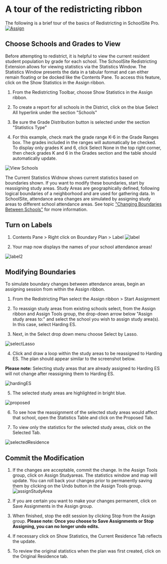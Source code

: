 # A tour of the redistricting ribbon
The following is a brief tour of the basics of Redistricting in SchoolSite Pro. 
[![Assign](..\images\Assign.png)](https://ssphelp.mgt.us/images/Assign.png)

## Choose Schools and Grades to View
Before attempting to redistrict, it is helpful to view the current resident student population by grade for each school. The SchoolSite Redistricting Extension allows for viewing statistics via the Statistics Window.  The Statistics Window presents the data in a tabular format and can either remain floating or be docked like the Contents Pane. To access this feature, click on the Show Statistics in the Assign ribbon.

1. From the Redistricting Toolbar, choose Show Statistics in the Assign ribbon. 

2. To create a report for all schools in the District, click on the blue Select All hyperlink under the section "Schools"

3. Be sure the Grade Distribution button is selected under the section "Statistics Type"

4. For this example, check mark the grade range K-6 in the Grade Ranges box. The grades included in the ranges will automatically be checked. To display only grades K and 6, click Select None in the top right corner, then check grades K and 6 in the Grades section and the table should automatically update.

![View Schools](viewSchools.png)

The Current Statistics Widnow shows current statistics based on boundaries shown.  If you want to modify these boundaries, start by reassigning study areas.  Study Areas are geographically defined, following logical boundaries of a neighborhood and are used for gathering data. In SchoolSite, attendance area changes are simulated by assigning study areas to different school attendance areas. See topic ["Changing Boundaries Between Schools"](redistricting/modifyPlans/changeBoundaries.md) for more information.

## Turn on Labels
1. Contents Pane > Right click on Boundary Plan > Label 
![label](label.png)

2. Your map now displays the names of your school attendance areas!

![label2](label2.png)

## Modifying Boundaries
To simulate boundary changes between attendance areas, begin an assigning session from within the Assign ribbon.

1. From the Redistricting Plan select the Assign ribbon > Start Assignment 

2.  To reassign study areas from existing schools select, from the Assign ribbon and Assign Tools group, the drop-down arrow below "Assign study areas to:" and select the school you wish to assign study area(s). In this case, select Harding ES.

3. Next, in the Select drop down menu choose Select by Lasso.
 
![selectLasso](selectLasso.png)
 
4. Click and draw a loop within the study areas to be reassigned to Harding ES. The plan should appear similar to the screenshot below. 

**Please note:** Selecting study areas that are already assigned to Harding ES will not change after reassigning them to Harding ES. 

![hardingES](hardingES.png)

5. The selected study areas are highlighted in bright blue.  

![proposed](proposed.png)

6. To see how the reassignment of the selected study areas would affect that school, open the Statistics Table and click on the Proposed Tab.  

7. To view only the statistics for the selected study areas, click on the Selected Tab.

![selectedResidence](selectedResidence.png)

## Commit the Modification
1. If the changes are acceptable, commit the change. In the Assign Tools group, click on Assign Studyareas. The statistics window and map will update.  You can roll back your changes prior to permanently saving them by clicking on the Undo button in the Assign Tools group.
![assignStudyArea](assignStudyArea.png)

2. If you are certain you want to make your changes permanent, click on Save Assignments in the Assign group.

3. When finished, stop the edit session by clicking Stop from the Assign group. **Please note: Once you choose to Save Assignments or Stop Assigning, you can no longer undo edits.** 

4. If necessary click on Show Statistics, the Current Residence Tab reflects the update.

5. To review the original statistics when the plan was first created, click on the Original Residence tab.
